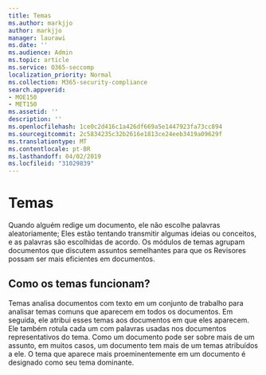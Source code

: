 ```yaml
---
title: Temas
ms.author: markjjo
author: markjjo
manager: laurawi
ms.date: ''
ms.audience: Admin
ms.topic: article
ms.service: O365-seccomp
localization_priority: Normal
ms.collection: M365-security-compliance
search.appverid:
- MOE150
- MET150
ms.assetid: ''
description: ''
ms.openlocfilehash: 1ce0c2d416c1a426df669a5e1447923fa73cc894
ms.sourcegitcommit: 2c5834235c32b2616e1813ce24eeb3419a09629f
ms.translationtype: MT
ms.contentlocale: pt-BR
ms.lasthandoff: 04/02/2019
ms.locfileid: "31029839"
---
```

# <a name="themes"></a>Temas

Quando alguém redige um documento, ele não escolhe palavras aleatoriamente; Eles estão tentando transmitir algumas ideias ou conceitos, e as palavras são escolhidas de acordo. Os módulos de temas agrupam documentos que discutem assuntos semelhantes para que os Revisores possam ser mais eficientes em documentos.

## <a name="how-does-themes-work"></a>Como os temas funcionam?

Temas analisa documentos com texto em um conjunto de trabalho para analisar temas comuns que aparecem em todos os documentos. Em seguida, ele atribui esses temas aos documentos em que eles aparecem. Ele também rotula cada um com palavras usadas nos documentos representativos do tema. Como um documento pode ser sobre mais de um assunto, em muitos casos, um documento tem mais de um temas atribuídos a ele. O tema que aparece mais proeminentemente em um documento é designado como seu tema dominante.